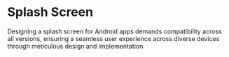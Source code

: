 # Splash Screen
Designing a splash screen for Android apps demands compatibility across all versions, ensuring a seamless user experience across diverse devices through meticulous design and implementation
